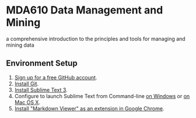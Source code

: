 # MDA610 Data Management and Mining
a comprehensive introduction to the principles and tools for managing and mining data

## Environment Setup
1. [Sign up for a free GitHub account](https://github.com). 
2. [Install Git](https://git-scm.com/book/en/v2/Getting-Started-Installing-Git).
3. [Install Sublime Text 3](https://www.sublimetext.com/3).
4. Configure to launch Sublime Text from Command-line [on Windows](https://www.youtube.com/watch?v=OWOYqoLPPyU) or [on Mac OS X](https://medium.com/@petehouston/config-to-launch-sublime-text-from-command-line-on-mac-os-x-d7c6fdb5104b).
5. [Install "Markdown Viewer" as an extension in Google Chrome](https://support.google.com/chrome_webstore/answer/2664769?hl=en).